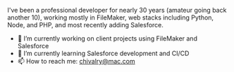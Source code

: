 I've been a professional developer for nearly 30 years (amateur going back another 10), working mostly in FileMaker, web stacks including Python, Node, and PHP, and most recently adding Salesforce.

- 🔭 I’m currently working on client projects using FileMaker and Salesforce
- 🌱 I’m currently learning Salesforce development and CI/CD
- 📫 How to reach me: <a href="mailto:chivalry@mac.com">chivalry@mac.com</a>

<!--
- 👯 I’m looking to collaborate on ...
- 🤔 I’m looking for help with ...
- 💬 Ask me about ...
- ⚡ Fun fact: ...
-->
